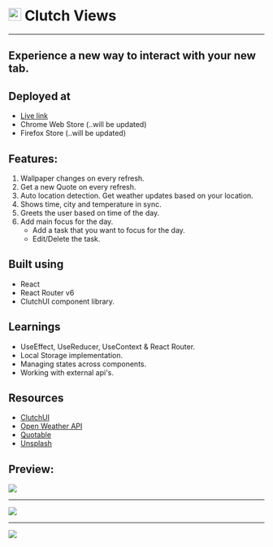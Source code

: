 # <img src="./build/clutch-views_128.png" alt="Clutch logo" width="25px" height="25px" /> Clutch Views

<hr />

## Experience a new way to interact with your new tab.

## Deployed at

- [Live link](https://clutchviews.netlify.app/)
- Chrome Web Store (..will be updated)
- Firefox Store (..will be updated)

## Features:

1. Wallpaper changes on every refresh.
2. Get a new Quote on every refresh.
3. Auto location detection. Get weather updates based on your location.
4. Shows time, city and temperature in sync.
5. Greets the user based on time of the day.
6. Add main focus for the day.
   - Add a task that you want to focus for the day.
   - Edit/Delete the task.

## Built using

- React
- React Router v6
- ClutchUI component library.

## Learnings

- UseEffect, UseReducer, UseContext & React Router.
- Local Storage implementation.
- Managing states across components.
- Working with external api's.

## Resources

- [ClutchUI](https://clutchui.netlify.app)
- [Open Weather API](https://openweathermap.org/api)
- [Quotable](https://github.com/lukePeavey/quotable)
- [Unsplash](https://unsplash.com/)

## Preview:

![](https://res.cloudinary.com/clutchaf/image/upload/v1650220503/ClutchStore/Extension_preview_iofdxd.png)

<hr/>

![](https://res.cloudinary.com/clutchaf/image/upload/v1650220504/ClutchStore/Extension_preview_1_ctx9zp.png)

<hr/>

![](https://res.cloudinary.com/clutchaf/image/upload/v1650220503/ClutchStore/Extension_preview_2_c7l3b7.png)
